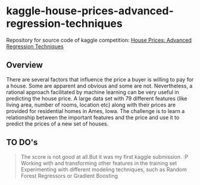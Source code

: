 # kaggle-house-prices-advanced-regression-techniques

Repository for source code of kaggle competition: [House Prices: Advanced Regression Techniques](https://www.kaggle.com/c/house-prices-advanced-regression-techniques)

## Overview

There are several factors that influence the price a buyer is willing to pay for a house. Some are apparent and obvious and some are not. Nevertheless, a rational approach facilitated by machine learning can be very useful in predicting the house price. A large data set with 79 different features (like living area, number of rooms, location etc) along with their prices are provided for residential homes in Ames, Iowa. The challenge is to learn a relationship between the important features and the price and use it to predict the prices of a new set of houses. 

## TO DO's
> The score is not good at all.But it was my first kaggle submission. :P
> Working with and transforming other features in the training set<br/>
> Experimenting with different modeling techniques, such as Random Forest Regressors or Gradient Boosting
